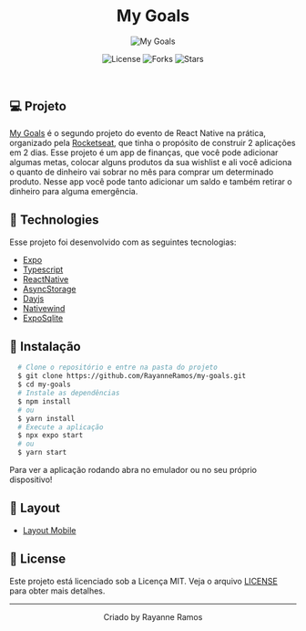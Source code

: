 <h1 align='center'>My Goals</h1>

<p align='center'>
  <img src='https://github.com/RayanneRamos/my-goals/assets/43352880/db9c04a5-f799-484c-b84e-52255c730d2d' alt='My Goals' />
</p>

<p  align='center'>
  <img src='https://img.shields.io/badge/license-MIT-%23835afd' alt='License' />
  <img src='https://img.shields.io/badge/forks-MIT-%23835afd' alt='Forks' />
  <img src='https://img.shields.io/badge/stars-MIT-%23835afd' alt='Stars' />
</p>

<br>

## 💻 Projeto

[My Goals]() é o segundo projeto do evento de React Native na prática, organizado pela [Rocketseat](www.rocketseat.com.br), que tinha o propósito de construir 2 aplicações em 2 dias. Esse projeto é um app de finanças, que você pode adicionar algumas metas, colocar alguns produtos da sua wishlist e ali você adiciona o quanto de dinheiro vai sobrar no mês para comprar um determinado produto. Nesse app você pode tanto adicionar um saldo e também retirar o dinheiro para alguma emergência.

## 🧪 Technologies

Esse projeto foi desenvolvido com as seguintes tecnologias:

- [Expo](https://expo.dev/)
- [Typescript](https://www.typescriptlang.org/)
- [ReactNative](https://reactnative.dev/)
- [AsyncStorage](https://reactnative.dev/docs/asyncstorage)
- [Dayjs](https://day.js.org/)
- [Nativewind](https://nativewind.dev/)
- [ExpoSqlite](https://docs.expo.dev/versions/latest/sdk/sqlite/)

## 🚀 Instalação

```bash
  # Clone o repositório e entre na pasta do projeto
  $ git clone https://github.com/RayanneRamos/my-goals.git
  $ cd my-goals
  # Instale as dependências
  $ npm install
  # ou
  $ yarn install
  # Execute a aplicação
  $ npx expo start
  # ou
  $ yarn start
```

Para ver a aplicação rodando abra no emulador ou no seu próprio dispositivo!

## 🔖 Layout

- [Layout Mobile](<https://www.figma.com/file/LEUn5BY86CjgOmSU7KsEe9/MyGoals-App-(Community)?type=design&node-id=2007%3A1477&mode=design&t=9hekPQ5bntmsuCL5-1>)

## 📝 License

Este projeto está licenciado sob a Licença MIT. Veja o arquivo [LICENSE](LICENSE) para obter mais detalhes.

---

<p align='center'>Criado by Rayanne Ramos</p>
